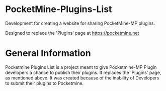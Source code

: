 # PocketMine-Plugins-List

Development for creating a website for sharing PocketMine-MP plugins.

Designed to replace the 'Plugins' page at https://pocketmine.net

# General Information

Pocketmine Plugins List is a project meant to give Pocketmine-MP Plugin developers a chance to publish their plugins. It replaces the 'Plugins' page, as mentioned above. It was created because of the inability of Developers to submit their plugins to Pocketmine.


